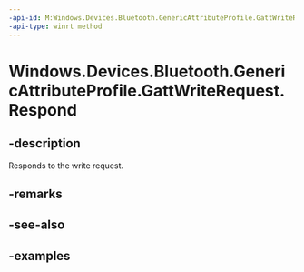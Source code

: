 ```yaml
---
-api-id: M:Windows.Devices.Bluetooth.GenericAttributeProfile.GattWriteRequest.Respond
-api-type: winrt method
---
```


<!-- Method syntax.
public void GattWriteRequest.Respond()
-->

# Windows.Devices.Bluetooth.GenericAttributeProfile.GattWriteRequest.Respond

## -description
Responds to the write request.

## -remarks

## -see-also

## -examples

